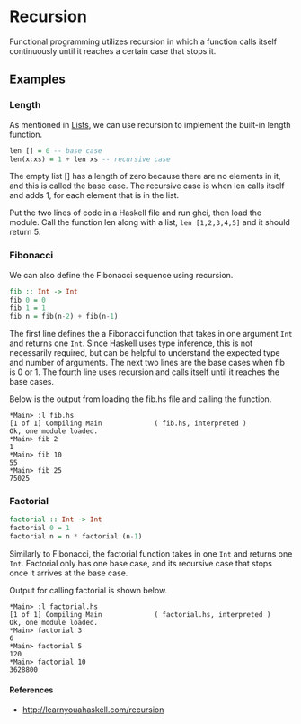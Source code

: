 # Recursion
Functional programming utilizes recursion in which a function calls itself continuously until it reaches a certain case that stops it.

## Examples

### Length
As mentioned in [Lists](Lists.md), we can use recursion to implement the built-in length function.
```Haskell
len [] = 0 -- base case
len(x:xs) = 1 + len xs -- recursive case
```
The empty list [] has a length of zero because there are no elements in it, and this is called the base case.
The recursive case is when len calls itself and adds 1, for each element that is in the list.

Put the two lines of code in a Haskell file and run ghci, then load the module. Call the function len along with a list, `len [1,2,3,4,5]` and it should return 5.

### Fibonacci
We can also define the Fibonacci sequence using recursion.
```Haskell
fib :: Int -> Int
fib 0 = 0
fib 1 = 1
fib n = fib(n-2) + fib(n-1)
```
The first line defines the a Fibonacci function that takes in one argument `Int` and returns one `Int`. Since Haskell uses type inference, this is not necessarily required, but can be helpful to understand the expected type and number of arguments. The next two lines are the base cases when fib is 0 or 1. The fourth line uses recursion and calls itself until it reaches the base cases.

Below is the output from loading the fib.hs file and calling the function.
```
*Main> :l fib.hs
[1 of 1] Compiling Main             ( fib.hs, interpreted )
Ok, one module loaded.
*Main> fib 2
1
*Main> fib 10
55
*Main> fib 25
75025
```

### Factorial
```Haskell
factorial :: Int -> Int
factorial 0 = 1
factorial n = n * factorial (n-1)
```
Similarly to Fibonacci, the factorial function takes in one `Int` and returns one `Int`. Factorial only has one base case, and its recursive case that stops once it arrives at the base case.

Output for calling factorial is shown below.
```
*Main> :l factorial.hs
[1 of 1] Compiling Main             ( factorial.hs, interpreted )
Ok, one module loaded.
*Main> factorial 3
6
*Main> factorial 5
120
*Main> factorial 10
3628800
```

#### References
- http://learnyouahaskell.com/recursion
